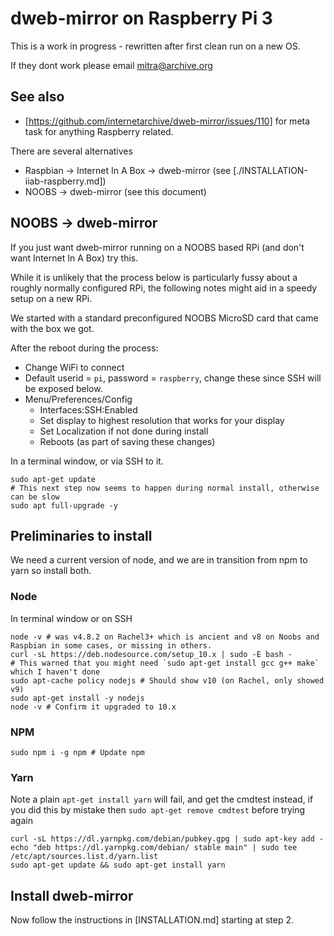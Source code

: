 # dweb-mirror on Raspberry Pi 3

This is a work in progress - rewritten after first clean run on a new OS.

If they dont work please email mitra@archive.org

## See also
* [https://github.com/internetarchive/dweb-mirror/issues/110] for meta task for anything Raspberry related.

There are several alternatives
* Raspbian -> Internet In A Box -> dweb-mirror (see [./INSTALLATION-iiab-raspberry.md])
* NOOBS -> dweb-mirror (see this document)


## NOOBS -> dweb-mirror

If you just want dweb-mirror running on a NOOBS based RPi (and don't want Internet In A Box) try this. 

While it is unlikely that the process below is particularly fussy about a roughly normally configured RPi, 
the following notes might aid in a speedy setup on a new RPi.

We started with a standard preconfigured NOOBS MicroSD card that came with the box we got. 

After the reboot during the process:
* Change WiFi to connect
* Default userid = `pi`, password = `raspberry`, change these since SSH will be exposed below.
* Menu/Preferences/Config
  * Interfaces:SSH:Enabled
  * Set display to highest resolution that works for your display
  * Set Localization if not done during install
  * Reboots (as part of saving these changes)

In a terminal window, or via SSH to it. 
```
sudo apt-get update
# This next step now seems to happen during normal install, otherwise can be slow
sudo apt full-upgrade -y 
```

## Preliminaries to install

We need a current version of node, 
and we are in transition from npm to yarn so install both. 


### Node
In terminal window or on SSH
```
node -v # was v4.8.2 on Rachel3+ which is ancient and v8 on Noobs and Raspbian in some cases, or missing in others.
curl -sL https://deb.nodesource.com/setup_10.x | sudo -E bash -
# This warned that you might need `sudo apt-get install gcc g++ make` which I haven't done
sudo apt-cache policy nodejs # Should show v10 (on Rachel, only showed v9)
sudo apt-get install -y nodejs
node -v # Confirm it upgraded to 10.x
```
### NPM
```
sudo npm i -g npm # Update npm
```

### Yarn
Note a plain `apt-get install yarn` will fail, and get the cmdtest instead, if you did this by mistake then `sudo apt-get remove cmdtest` before trying again
```
curl -sL https://dl.yarnpkg.com/debian/pubkey.gpg | sudo apt-key add -
echo "deb https://dl.yarnpkg.com/debian/ stable main" | sudo tee /etc/apt/sources.list.d/yarn.list
sudo apt-get update && sudo apt-get install yarn
```

## Install dweb-mirror

Now follow the instructions in [INSTALLATION.md] starting at step 2.